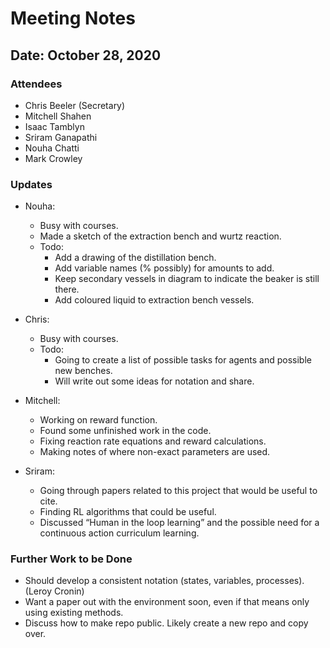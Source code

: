# Meeting Notes

## Date: October 28, 2020

### Attendees

- Chris Beeler (Secretary)
- Mitchell Shahen
- Isaac Tamblyn
- Sriram Ganapathi
- Nouha Chatti
- Mark Crowley

### Updates

- Nouha:
    - Busy with courses.
    - Made a sketch of the extraction bench and wurtz reaction.
    - Todo:
        - Add a drawing of the distillation bench.
        - Add variable names (% possibly) for amounts to add.
        - Keep secondary vessels in diagram to indicate the beaker is still there.
        - Add coloured liquid to extraction bench vessels.

- Chris:
    - Busy with courses.
    - Todo:
        - Going to create a list of possible tasks for agents and possible new benches.
        - Will write out some ideas for notation and share.

- Mitchell:
    - Working on reward function.
    - Found some unfinished work in the code.
    - Fixing reaction rate equations and reward calculations.
    - Making notes of where non-exact parameters are used.

- Sriram:
    - Going through papers related to this project that would be useful to cite.
    - Finding RL algorithms that could be useful.
    - Discussed “Human in the loop learning” and the possible need for a continuous action curriculum learning.

### Further Work to be Done

- Should develop a consistent notation (states, variables, processes). (Leroy Cronin)
- Want a paper out with the environment soon, even if that means only using existing methods.
- Discuss how to make repo public. Likely create a new repo and copy over.
